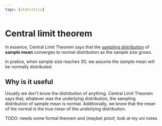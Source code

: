 ```yaml
---
tags: [statistics]
---
```


# Central limit theorem

In essence, Central Limit Theorem says that the [sampling
distribution](./sampling_distribution.md) of **sample mean** converges to normal
distribution as the sample size grows.

In pratice, when sample size reaches 30, we assume the sample mean will be
normally distributed.

## Why is it useful

Usually we don't know the distribution of anything. Central Limit Theorem says
that, whatever was the underlying distribution, the sampling distribution of
sample mean is normal. Additionally, we know that the mean of the normal is the
true mean of the underlying distribution.


TODO: needs some formal theorem and (maybe) proof, look at my uni notes
